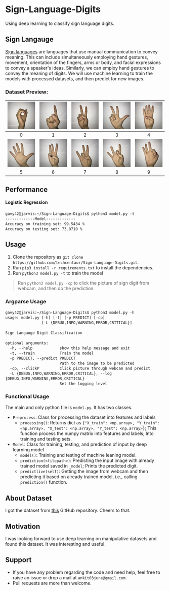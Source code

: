 # Sign-Language-Digits
Using deep learning to classify sign language digits.

## Sign Langauge
[Sign languages](https://en.wikipedia.org/wiki/Sign_language) are languages that use manual communication to convey meaning. This can include simultaneously employing hand gestures, movement, orientation of the fingers, arms or body, and facial expressions to convey a speaker's ideas. Similarly, we can employ hand gestures to convey the meaning of digits. We will use machine learning to train the models with processed datasets, and then predict for new images. 

### Dataset Preview:
|<img src="images/example_0.JPG">|<img src="images/example_1.JPG">|<img src="images/example_2.JPG">|<img src="images/example_3.JPG">|<img src="images/example_4.JPG">|
|:-:|:-:|:-:|:-:|:-:|
|0|1|2|3|4|
|<img src="images/example_5.JPG">|<img src="images/example_6.JPG">|<img src="images/example_7.JPG">|<img src="images/example_8.JPG">|<img src="images/example_9.JPG">|
|5|6|7|8|9|

## Performance
#### Logistic Regression
```console
gavy42@jarvis:~/Sign-Language-Digits$ python3 model.py -t
-------------Model-------------
Accuracy on training set: 99.5434 %
Accuracy on testing set: 73.8710 %
```

## Usage
1. Clone the repository as `git clone https://github.com/techcentaur/Sign-Language-Digits.git`.
2. Run `pip3 install -r requirements.txt` to install the dependencies.
3. Run `python3 model.py -t` to train the model
> Run `python3 model.py -cp` to click the picture of sign digit from webcam, and then do the prediction.

### Argparse Usage
```console
gavy42@jarvis:~/Sign-Language-Digits$ python3 model.py -h
usage: model.py [-h] [-t] [-p PREDICT] [-cp]
                [-L {DEBUG,INFO,WARNING,ERROR,CRITICAL}]

Sign Langauge Digit Classification

optional arguments:
  -h, --help            show this help message and exit
  -t, --train           Train the model
  -p PREDICT, --predict PREDICT
                        Path to the image to be predicted
  -cp, --clickP         Click picture through webcam and predict
  -L {DEBUG,INFO,WARNING,ERROR,CRITICAL}, --log {DEBUG,INFO,WARNING,ERROR,CRITICAL}
                        Set the logging level
```

### Functional Usage
The main and only python file is `model.py`. It has two classes.
- `Preprocess`: Class for processing the dataset into features and labels
	- `processing()`: Returns dict as ```{"X_train": <np.array>, "Y_train": <np.array>, "X_test": <np.array>, "Y_test": <np.array>}```; This function process the numpy matrix into features and labels; Into training and testing sets.
- `Model`: Class for training, testing, and prediction of input by deep learning model
	- `model()`: Training and testing of machine leaning model.
	- `prediction(<filepath>)`: Predicting the input image with already trained model saved in `_model`; Prints the predicted digit.
	- ```predictlive(self)```: Getting the image from webcam and then predicting it based on already trained model, i.e., calling `prediction()` function.


## About Dataset
I got the dataset from [this](https://github.com/ardamavi/Sign-Language-Digits-Dataset) GitHub repository. Cheers to that.

## Motivation
I was looking forward to use deep learning on manipulative datasets and found this dataset. It was interesting and useful.

## Support
- If you have any problem regarding the code and need help, feel free to raise an issue or drop a mail at `ankit03june@gmail.com`.
- Pull requests are more than welcome.
